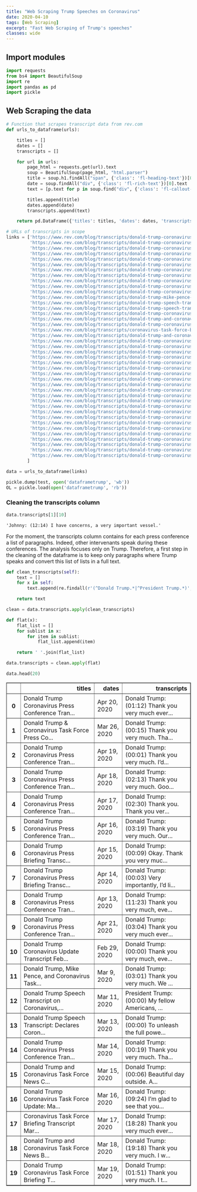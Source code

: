 ```yaml
---
title: "Web Scraping Trump Speeches on Coronavirus"
date: 2020-04-10
tags: [Web Scraping]
excerpt: "Fast Web Scraping of Trump's speeches"
classes: wide
---
```


## Import modules


```python
import requests
from bs4 import BeautifulSoup
import re
import pandas as pd
import pickle
```

## Web Scraping the data


```python
# Function that scrapes transcript data from rev.com
def urls_to_dataframe(urls):

    titles = []
    dates = []
    transcripts = []

    for url in urls:
        page_html = requests.get(url).text
        soup = BeautifulSoup(page_html, "html.parser")
        title = soup.h1.findAll("span", {'class': 'fl-heading-text'})[0].text
        date = soup.findAll("div", {'class': 'fl-rich-text'})[0].text
        text = [p.text for p in soup.find("div", {'class': 'fl-callout-text'}).find_all('p')]

        titles.append(title)
        dates.append(date)
        transcripts.append(text)

    return pd.DataFrame({'titles': titles, 'dates': dates, 'transcripts': transcripts})
```


```python
# URLs of transcripts in scope
links = ['https://www.rev.com/blog/transcripts/donald-trump-coronavirus-press-conference-transcript-april-20',
         'https://www.rev.com/blog/transcripts/donald-trump-coronavirus-task-force-press-conference-transcript-march-26-plans-to-classify-counties-by-covid-19-risk',
         'https://www.rev.com/blog/transcripts/donald-trump-coronavirus-press-conference-transcript-april-19',
         'https://www.rev.com/blog/transcripts/donald-trump-coronavirus-press-conference-transcript-april-18',
         'https://www.rev.com/blog/transcripts/donald-trump-coronavirus-press-conference-transcript-april-17',
         'https://www.rev.com/blog/transcripts/donald-trump-coronavirus-press-briefing-transcript-april-16',
         'https://www.rev.com/blog/transcripts/donald-trump-coronavirus-press-briefing-transcript-april-15',
         'https://www.rev.com/blog/transcripts/donald-trump-coronavirus-press-briefing-transcript-april-14-trump-halts-who-funding',
         'https://www.rev.com/blog/transcripts/donald-trump-coronavirus-press-conference-transcript-april-13',
         'https://www.rev.com/blog/transcripts/donald-trump-coronavirus-press-conference-transcript-april-21',
         'https://www.rev.com/blog/transcripts/donald-trump-coronavirus-update-transcript-feb-29-warns-not-to-travel-to-italy-south-korea',
         'https://www.rev.com/blog/transcripts/donald-trump-mike-pence-and-coronavirus-update-transcript-march-9',
         'https://www.rev.com/blog/transcripts/donald-trump-speech-transcript-on-coronavirus-ban-on-europe-travel',
         'https://www.rev.com/blog/transcripts/donald-trump-speech-transcript-declares-coronavirus-national-emergency',
         'https://www.rev.com/blog/transcripts/donald-trump-coronavirus-press-conference-transcript-march-14',
         'https://www.rev.com/blog/transcripts/donald-trump-and-coronavirus-task-force-news-conference-transcript-march-15',
         'https://www.rev.com/blog/transcripts/donald-trump-coronavirus-task-force-update-march-16',
         'https://www.rev.com/blog/transcripts/coronavirus-task-force-briefing-transcript-march-17-trump-pence-mnuchin-speak-about-covid-19',
         'https://www.rev.com/blog/transcripts/donald-trump-and-coronavirus-task-force-news-briefing-march-18-invokes-defense-production-act-calls-covid-19-chinese-virus',
         'https://www.rev.com/blog/transcripts/donald-trump-coronavirus-task-force-briefing-transcript-march-19-trump-takes-shots-at-the-media',
         'https://www.rev.com/blog/transcripts/donald-trump-coronavirus-task-force-march-20-press-conference-transcript-trump-spars-with-reporters-in-fiery-briefing',
         'https://www.rev.com/blog/transcripts/donald-trump-coronavirus-task-force-update-transcript-march-21',
         'https://www.rev.com/blog/transcripts/donald-trump-coronavirus-task-force-briefing-transcript-march-22-national-guard-activated-in-new-york-california-and-washington-state',
         'https://www.rev.com/blog/transcripts/donald-trump-coronavirus-task-force-briefing-transcript-march-23',
         'https://www.rev.com/blog/transcripts/donald-trump-coronavirus-task-force-briefing-transcript-march-24',
         'https://www.rev.com/blog/transcripts/donald-trump-coronavirus-task-force-press-conference-transcript-march-25',
         'https://www.rev.com/blog/transcripts/donald-trump-coronavirus-task-force-press-conference-transcript-march-26-plans-to-classify-counties-by-covid-19-risk',
         'https://www.rev.com/blog/transcripts/donald-trump-coronavirus-task-force-briefing-transcript-march-27-trump-says-michigan-and-washington-governors-not-appreciative',
         'https://www.rev.com/blog/transcripts/donald-trump-coronavirus-task-force-briefing-transcript-march-29-trump-extends-task-force-guidelines-to-april-30',
         'https://www.rev.com/blog/transcripts/donald-trump-coronavirus-task-force-press-conference-transcript-march-30',
         'https://www.rev.com/blog/transcripts/donald-trump-coronavirus-task-force-briefing-transcript-march-31-painful-weeks-ahead',
         'https://www.rev.com/blog/transcripts/donald-trump-coronavirus-task-force-briefing-transcripts-april-1',
         'https://www.rev.com/blog/transcripts/donald-trump-coronavirus-task-force-briefing-april-2',
         'https://www.rev.com/blog/transcripts/donald-trump-coronavirus-briefing-transcript-april-3-new-cdc-face-mask-recommendations',
         'https://www.rev.com/blog/transcripts/donald-trump-coronavirus-task-force-transcript-april-4',
         'https://www.rev.com/blog/transcripts/donald-trump-coronavirus-task-force-briefing-transcript-april-5',
         'https://www.rev.com/blog/transcripts/donald-trump-coronavirus-task-force-briefing-transcript-april-6',
         'https://www.rev.com/blog/transcripts/donald-trump-coronavirus-task-force-briefing-april-7',
         'https://www.rev.com/blog/transcripts/donald-trump-coronavirus-task-force-briefing-transcript-april-8',
         'https://www.rev.com/blog/transcripts/donald-trump-coronavirus-task-force-briefing-april-9',
         'https://www.rev.com/blog/transcripts/donald-trump-coronavirus-task-force-press-conference-transcript-april-10'
        ]
```


```python
data = urls_to_dataframe(links)
```


```python
pickle.dump(test, open('dataframetrump', 'wb'))
OL = pickle.load(open('dataframetrump', 'rb'))
```

### Cleaning the transcripts column


```python
data.transcripts[1][10]
```




    'Johnny: (12:14) I have concerns, a very important vessel.'



For the moment, the transcripts column contains for each press conference a list of paragraphs. Indeed, other intervenants speak during these conferences. The analysis focuses only on Trump. Therefore, a first step in the cleaning of the dataframe is to keep only paragraphs where Trump speaks and convert this list of lists in a full text.


```python
def clean_transcripts(self):
    text = []
    for x in self:
        text.append(re.findall(r'(^Donald Trump.*|^President Trump.*)', x))

    return text
```


```python
clean = data.transcripts.apply(clean_transcripts)
```


```python
def flat(x):
    flat_list = []
    for sublist in x:
        for item in sublist:
            flat_list.append(item)

    return ' '.join(flat_list)
```


```python
data.transcripts = clean.apply(flat)
```


```python
data.head(20)
```




<div>
<style scoped>
    .dataframe tbody tr th:only-of-type {
        vertical-align: middle;
    }

    .dataframe tbody tr th {
        vertical-align: top;
    }

    .dataframe thead th {
        text-align: right;
    }
</style>
<table border="1" class="dataframe">
  <thead>
    <tr style="text-align: right;">
      <th></th>
      <th>titles</th>
      <th>dates</th>
      <th>transcripts</th>
    </tr>
  </thead>
  <tbody>
    <tr>
      <th>0</th>
      <td>Donald Trump Coronavirus Press Conference Tran...</td>
      <td>Apr 20, 2020</td>
      <td>Donald Trump: (01:12) Thank you very much ever...</td>
    </tr>
    <tr>
      <th>1</th>
      <td>Donald Trump &amp; Coronavirus Task Force Press Co...</td>
      <td>Mar 26, 2020</td>
      <td>Donald Trump: (00:15) Thank you very much. Tha...</td>
    </tr>
    <tr>
      <th>2</th>
      <td>Donald Trump Coronavirus Press Conference Tran...</td>
      <td>Apr 19, 2020</td>
      <td>Donald Trump: (00:01) Thank you very much. I’d...</td>
    </tr>
    <tr>
      <th>3</th>
      <td>Donald Trump Coronavirus Press Conference Tran...</td>
      <td>Apr 18, 2020</td>
      <td>Donald Trump: (02:13) Thank you very much. Goo...</td>
    </tr>
    <tr>
      <th>4</th>
      <td>Donald Trump Coronavirus Press Conference Tran...</td>
      <td>Apr 17, 2020</td>
      <td>Donald Trump: (02:30) Thank you. Thank you ver...</td>
    </tr>
    <tr>
      <th>5</th>
      <td>Donald Trump Coronavirus Press Conference Tran...</td>
      <td>Apr 16, 2020</td>
      <td>Donald Trump: (03:19) Thank you very much. Our...</td>
    </tr>
    <tr>
      <th>6</th>
      <td>Donald Trump Coronavirus Press Briefing Transc...</td>
      <td>Apr 15, 2020</td>
      <td>Donald Trump: (00:09) Okay. Thank you very muc...</td>
    </tr>
    <tr>
      <th>7</th>
      <td>Donald Trump Coronavirus Press Briefing Transc...</td>
      <td>Apr 14, 2020</td>
      <td>Donald Trump: (00:03) Very importantly, I’d li...</td>
    </tr>
    <tr>
      <th>8</th>
      <td>Donald Trump Coronavirus Press Conference Tran...</td>
      <td>Apr 13, 2020</td>
      <td>Donald Trump: (11:23) Thank you very much, eve...</td>
    </tr>
    <tr>
      <th>9</th>
      <td>Donald Trump Coronavirus Press Conference Tran...</td>
      <td>Apr 21, 2020</td>
      <td>Donald Trump: (03:04) Thank you very much ever...</td>
    </tr>
    <tr>
      <th>10</th>
      <td>Donald Trump Coronavirus Update Transcript Feb...</td>
      <td>Feb 29, 2020</td>
      <td>Donald Trump: (00:00) Thank you very much, eve...</td>
    </tr>
    <tr>
      <th>11</th>
      <td>Donald Trump, Mike Pence, and Coronavirus Task...</td>
      <td>Mar 9, 2020</td>
      <td>Donald Trump: (03:01) Thank you very much. We ...</td>
    </tr>
    <tr>
      <th>12</th>
      <td>Donald Trump Speech Transcript on Coronavirus,...</td>
      <td>Mar 11, 2020</td>
      <td>President Trump: (00:00) My fellow Americans, ...</td>
    </tr>
    <tr>
      <th>13</th>
      <td>Donald Trump Speech Transcript: Declares Coron...</td>
      <td>Mar 13, 2020</td>
      <td>Donald Trump: (00:00) To unleash the full powe...</td>
    </tr>
    <tr>
      <th>14</th>
      <td>Donald Trump Coronavirus Press Conference Tran...</td>
      <td>Mar 14, 2020</td>
      <td>Donald Trump: (00:19) Thank you very much. Tha...</td>
    </tr>
    <tr>
      <th>15</th>
      <td>Donald Trump and Coronavirus Task Force News C...</td>
      <td>Mar 15, 2020</td>
      <td>Donald Trump: (00:06) Beautiful day outside. A...</td>
    </tr>
    <tr>
      <th>16</th>
      <td>Donald Trump Coronavirus Task Force Update: Ma...</td>
      <td>Mar 16, 2020</td>
      <td>Donald Trump: (09:24) I’m glad to see that you...</td>
    </tr>
    <tr>
      <th>17</th>
      <td>Coronavirus Task Force Briefing Transcript Mar...</td>
      <td>Mar 17, 2020</td>
      <td>Donald Trump: (18:28) Thank you very much ever...</td>
    </tr>
    <tr>
      <th>18</th>
      <td>Donald Trump and Coronavirus Task Force News B...</td>
      <td>Mar 18, 2020</td>
      <td>Donald Trump: (19:18) Thank you very much. I w...</td>
    </tr>
    <tr>
      <th>19</th>
      <td>Donald Trump Coronavirus Task Force Briefing T...</td>
      <td>Mar 19, 2020</td>
      <td>Donald Trump: (01:51) Thank you very much. I t...</td>
    </tr>
  </tbody>
</table>
</div>
